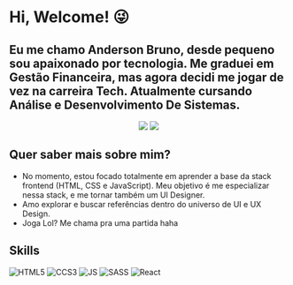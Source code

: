 # Hi, Welcome! 😜

## Eu me chamo Anderson Bruno, desde pequeno sou apaixonado por tecnologia. Me graduei em Gestão Financeira, mas agora decidi me jogar de vez na carreira Tech. Atualmente cursando Análise e Desenvolvimento De Sistemas.

<p align='center'>
    <a href="https://www.linkedin.com/in/anderama/">
        <img src="https://img.shields.io/badge/linkedin-%230077B5.svg?&style=for-the-badge&logo=linkedin&logoColor=white" />
    </a
    <a href="https://instagram.com/anderamaa">
    ​    <img src="https://img.shields.io/badge/instagram-%23E4405F.svg?&style=for-the-badge&logo=instagram&logoColor=white" />
    </a>
</p>
        
## Quer saber mais sobre mim?

- No momento, estou focado totalmente em aprender a base da stack frontend (HTML, CSS e JavaScript). Meu objetivo é me especializar nessa stack, e me tornar também um UI Designer.
- Amo explorar e buscar referências dentro do universo de UI e UX Design.
- Joga Lol? Me chama pra uma partida haha



## Skills

<p align='center'>

![HTML5](https://img.shields.io/badge/HTML5-E34F26?style=for-the-badge&logo=html5&logoColor=white)
![CCS3](https://img.shields.io/badge/CSS3-1572B6?style=for-the-badge&logo=css3&logoColor=white)
![JS](https://img.shields.io/badge/JavaScript-F7DF1E?style=for-the-badge&logo=javascript&logoColor=black)
![SASS](https://img.shields.io/badge/Sass-CC6699?style=for-the-badge&logo=sass&logoColor=white)
![React](https://img.shields.io/badge/React-20232A?style=for-the-badge&logo=react&logoColor=61DAFB)
</p>
